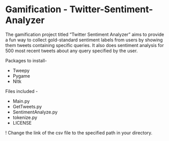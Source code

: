 # Gamification - Twitter-Sentiment-Analyzer

The gamification project titled “Twitter Sentiment Analyzer” aims to provide a fun way to collect gold-standard sentiment labels from users by showing them tweets containing specific queries. 
It also does sentiment analysis for 500 most recent tweets about any query specified by the user.

Packages to install- 
- Tweepy
- Pygame
- Nltk

Files included - 
- Main.py
- GetTweets.py
- SentimentAnalyze.py
- tokenize.py
- LICENSE

! Change the link of the csv file to the specified path in your directory.
